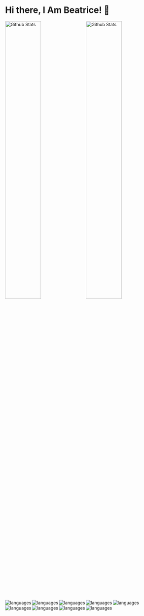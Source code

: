 # Hi there, I Am Beatrice! 👋

<img src="https://github-readme-stats.vercel.app/api?username=BeatriceWambuiMbugua&theme=radical&show_icons=true" alt="Github Stats" width= "48%" align="left"/>

<img src="https://github-readme-stats.vercel.app/api/top-langs/?username=BeatriceWambuiMbugua&layout=compact" alt="Github Stats" width= "48%" align="right"/>

<img src="https://img.shields.io/badge/html5-%23E34F26.svg?style=for-the-badge&logo=html5&logoColor=white" align= "left" alt= "languages" />
<img src="https://img.shields.io/badge/java-%23ED8B00.svg?style=for-the-badge&logo=java&logoColor=white" align= "left" alt= "languages" />
<img src="https://img.shields.io/badge/javascript-%23323330.svg?style=for-the-badge&logo=javascript&logoColor=%23F7DF1E" align= "left" alt= "languages" />
<img src="https://img.shields.io/badge/ruby-%23CC342D.svg?style=for-the-badge&logo=ruby&logoColor=white" align= "left" alt= "languages" />
<img src="https://img.shields.io/badge/typescript-%23007ACC.svg?style=for-the-badge&logo=typescript&logoColor=white" align= "left" alt= "languages" />
<img src="https://img.shields.io/badge/css3-%231572B6.svg?style=for-the-badge&logo=css3&logoColor=white" align= "left" alt= "languages" />
<img src="https://img.shields.io/badge/react-%2320232a.svg?style=for-the-badge&logo=react&logoColor=%2361DAFB" align= "left" alt= "languages" />
<img src="https://img.shields.io/badge/rails-%23CC0000.svg?style=for-the-badge&logo=ruby-on-rails&logoColor=white" align= "left" alt= "languages" />
<img src="https://img.shields.io/badge/node.js-6DA55F?style=for-the-badge&logo=node.js&logoColor=white" align= "left" alt= "languages" />










